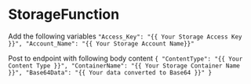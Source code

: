 # StorageFunction
 
 Add the following variables
 ``
  "Access_Key": "{{ Your Storage Access Key }}",
  "Account_Name": "{{ Your Storage Account Name}}"
  ``
  
  
Post to endpoint with following body content
``
{
  "ContentType": "{{ Your Content Type }}",
  "ContainerName": "{{ Your Storage Container Name }}",
  "Base64Data": "{{ Your data converted to Base64 }}"
}
``
